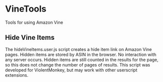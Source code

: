 # VineTools
Tools for using Amazon Vine

## Hide Vine Items
The hideVineItems.user.js script creates a hide item link on Amazon Vine pages. Hidden items are stored by ASIN in the browser. No interaction with any server occurs. Hidden items are still counted in the results for the page, so this does not change the number of pages of results. This script was developed for ViolentMonkey, but may work with other userscript extensions.
